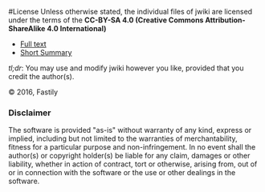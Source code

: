 #License
Unless otherwise stated, the individual files of jwiki are licensed under the terms of the **CC-BY-SA 4.0 (Creative Commons Attribution-ShareAlike 4.0 International)**

* [Full text](https://creativecommons.org/licenses/by-sa/4.0/legalcode)
* [Short Summary](https://creativecommons.org/licenses/by-sa/4.0/)

*tl;dr*: You may use and modify jwiki however you like, provided that you credit the author(s).

© 2016, Fastily

### Disclaimer
The software is provided "as-is" without warranty of any kind, express or implied, including but not limited to the warranties of merchantability, fitness for a particular purpose and non-infringement.  In no event shall the author(s) or copyright holder(s) be liable for any claim, damages or other liability, whether in action of contract, tort or otherwise, arising from, out of or in connection with the software or the use or other dealings in the software.